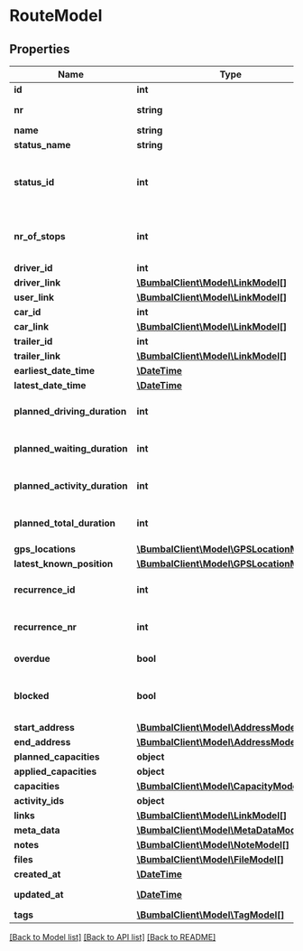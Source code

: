 # RouteModel

## Properties
Name | Type | Description | Notes
------------ | ------------- | ------------- | -------------
**id** | **int** | Unique ID of Route | 
**nr** | **string** | Non-Unique number of Route | [optional] 
**name** | **string** | Description | [optional] 
**status_name** | **string** | Route Status | [optional] 
**status_id** | **int** | Status ID of Route, 29:route_cancelled, 1:route_planned, 2:route_in_progress, 8:route_executed | [optional] 
**nr_of_stops** | **int** | number of stops on this route (excluding start_route and end_route activities) | [optional] 
**driver_id** | **int** |  | [optional] 
**driver_link** | [**\BumbalClient\Model\LinkModel[]**](LinkModel.md) |  | [optional] 
**user_link** | [**\BumbalClient\Model\LinkModel[]**](LinkModel.md) |  | [optional] 
**car_id** | **int** |  | [optional] 
**car_link** | [**\BumbalClient\Model\LinkModel[]**](LinkModel.md) |  | [optional] 
**trailer_id** | **int** |  | [optional] 
**trailer_link** | [**\BumbalClient\Model\LinkModel[]**](LinkModel.md) |  | [optional] 
**earliest_date_time** | [**\DateTime**](\DateTime.md) |  | [optional] 
**latest_date_time** | [**\DateTime**](\DateTime.md) |  | [optional] 
**planned_driving_duration** | **int** | Planned driving duration of this route in minutes | [optional] 
**planned_waiting_duration** | **int** | Planned waiting duration of this route in minutes | [optional] 
**planned_activity_duration** | **int** | Planned duration for all activities in this route in minutes | [optional] 
**planned_total_duration** | **int** | Total planned duration of this route in minutes | [optional] 
**gps_locations** | [**\BumbalClient\Model\GPSLocationModel[]**](GPSLocationModel.md) |  | [optional] 
**latest_known_position** | [**\BumbalClient\Model\GPSLocationModel**](GPSLocationModel.md) |  | [optional] 
**recurrence_id** | **int** | id of recurrence where route belongs to | [optional] 
**recurrence_nr** | **int** | nr within recurrence where route belongs to | [optional] 
**overdue** | **bool** | whether any activity on route is overdue | [optional] 
**blocked** | **bool** | a blocked route can not be auto-filled by customer calendars | [optional] 
**start_address** | [**\BumbalClient\Model\AddressModel**](AddressModel.md) |  | [optional] 
**end_address** | [**\BumbalClient\Model\AddressModel**](AddressModel.md) |  | [optional] 
**planned_capacities** | **object** |  | [optional] 
**applied_capacities** | **object** |  | [optional] 
**capacities** | [**\BumbalClient\Model\CapacityModel[]**](CapacityModel.md) |  | [optional] 
**activity_ids** | **object** |  | [optional] 
**links** | [**\BumbalClient\Model\LinkModel[]**](LinkModel.md) |  | [optional] 
**meta_data** | [**\BumbalClient\Model\MetaDataModel[]**](MetaDataModel.md) |  | [optional] 
**notes** | [**\BumbalClient\Model\NoteModel[]**](NoteModel.md) |  | [optional] 
**files** | [**\BumbalClient\Model\FileModel[]**](FileModel.md) |  | [optional] 
**created_at** | [**\DateTime**](\DateTime.md) | created_at date time | [optional] 
**updated_at** | [**\DateTime**](\DateTime.md) | updated_at date time | [optional] 
**tags** | [**\BumbalClient\Model\TagModel[]**](TagModel.md) |  | [optional] 

[[Back to Model list]](../README.md#documentation-for-models) [[Back to API list]](../README.md#documentation-for-api-endpoints) [[Back to README]](../README.md)


